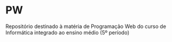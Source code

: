 # PW
Repositório destinado à matéria de Programação Web do curso de Informática integrado ao ensino médio (5º período)

